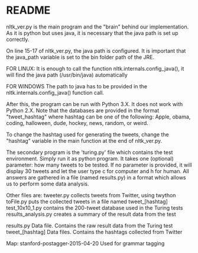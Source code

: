 # README
nltk_ver.py is the main program and the "brain" behind our implementation. As it is python but uses java, it is 
necessary that the java path is set up correctly.

On line 15-17 of nltk_ver.py, the java path is configured. It is important that the java_path variable is set to the 
bin folder path of the JRE.

FOR LINUX:
	It is enough to call the function nltk.internals.config_java(), it will find the java path (/usr/bin/java) automatically

FOR WINDOWS
	The path to java has to be provided in the nltk.internals.config_java() function call.

After this, the program can be run with Python 3.X. It does not work with Python 2.X. Note that the databases are provided 
in the format "tweet_hashtag" where hashtag can be one of the following: Apple, obama, coding, halloween, dude, 
hockey, news, random, or weird.

To change the hashtag used for generating the tweets, change the "hashtag" variable in the main function at the end of nltk_ver.py.

The secondary program is the 'turing.py' file which contains the test environment. Simply run it as python program. 
It takes one (optional) parameter: how many tweets to be tested. If no parameter is provided, it will display 30 tweets 
and let the user type c for computer and h for human. All answers are gathered in a file (named results.py) in a format
which allows us to perform some data analysis.
 
Other files are:
tweeter.py				collects tweets from Twitter, using twython
toFile.py				puts the collected tweets in a file named tweet_[hashtag]
test_10x10_1.py			contains the 200-tweet database used in the Turing tests
results_analysis.py		creates a summary of the result data from the test

results.py 				Data file. Contains the raw result data from the Turing test
tweet_[hashtag]			Data files. Contains the hashtags collected from Twitter

Map:
stanford-postagger-2015-04-20	Used for grammar tagging

				
 

